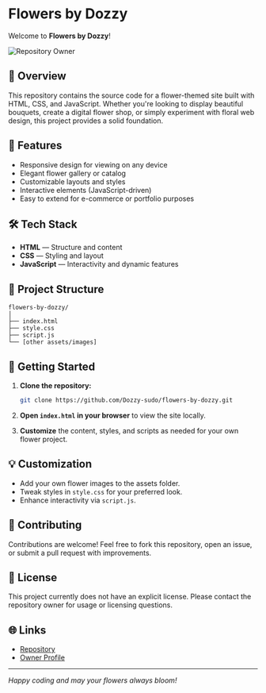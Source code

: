 # Flowers by Dozzy

Welcome to **Flowers by Dozzy**!  

![Repository Owner](https://avatars.githubusercontent.com/u/185097933?v=4)

## 🚀 Overview

This repository contains the source code for a flower-themed site built with HTML, CSS, and JavaScript. Whether you're looking to display beautiful bouquets, create a digital flower shop, or simply experiment with floral web design, this project provides a solid foundation.

## 🌸 Features

- Responsive design for viewing on any device
- Elegant flower gallery or catalog
- Customizable layouts and styles
- Interactive elements (JavaScript-driven)
- Easy to extend for e-commerce or portfolio purposes

## 🛠️ Tech Stack

- **HTML** — Structure and content
- **CSS** — Styling and layout
- **JavaScript** — Interactivity and dynamic features

## 📁 Project Structure

```
flowers-by-dozzy/
│
├── index.html
├── style.css
├── script.js
└── [other assets/images]
```

## 🏁 Getting Started

1. **Clone the repository:**
   ```bash
   git clone https://github.com/Dozzy-sudo/flowers-by-dozzy.git
   ```
2. **Open `index.html` in your browser** to view the site locally.

3. **Customize** the content, styles, and scripts as needed for your own flower project.

## 💡 Customization

- Add your own flower images to the assets folder.
- Tweak styles in `style.css` for your preferred look.
- Enhance interactivity via `script.js`.

## 🤝 Contributing

Contributions are welcome! Feel free to fork this repository, open an issue, or submit a pull request with improvements.

## 📄 License

This project currently does not have an explicit license. Please contact the repository owner for usage or licensing questions.

## 🌐 Links

- [Repository](https://github.com/Dozzy-sudo/flowers-by-dozzy)
- [Owner Profile](https://github.com/Dozzy-sudo)

---

*Happy coding and may your flowers always bloom!*
